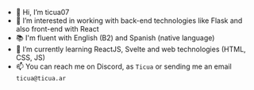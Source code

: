 - 👋 Hi, I’m ticua07
- 👀 I’m interested in working with back-end technologies like Flask and also front-end with React
- 📚 I'm fluent with English (B2) and Spanish (native language)
- 🌱 I’m currently learning ReactJS, Svelte and web technologies (HTML, CSS, JS)
- 📫 You can reach me on Discord, as `Ticua` or sending me an email `ticua@ticua.ar`
